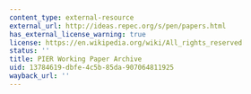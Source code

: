 ```yaml
---
content_type: external-resource
external_url: http://ideas.repec.org/s/pen/papers.html
has_external_license_warning: true
license: https://en.wikipedia.org/wiki/All_rights_reserved
status: ''
title: PIER Working Paper Archive
uid: 13784619-dbfe-4c5b-85da-907064811925
wayback_url: ''
---
```

